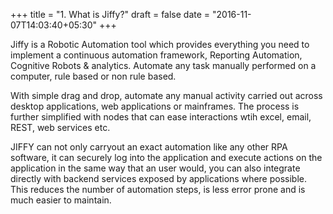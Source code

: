 +++
title = "1. What is Jiffy?"
draft = false
date = "2016-11-07T14:03:40+05:30"
+++

Jiffy is a Robotic Automation tool which provides everything you need to implement a continuous automation framework, Reporting Automation, Cognitive Robots & analytics. Automate any task manually performed on a computer, rule based or non rule based. 

With simple drag and drop, automate any manual activity carried out across desktop applications, web applications or mainframes. The process is further simplified with nodes that can ease interactions wtih excel, email, REST, web services etc.

JIFFY can not only carryout an exact automation like any other RPA software, it can securely log into the application and execute actions on the application in the same way that an user would, you can also integrate directly with backend services exposed by applications where possible. This reduces the number of automation steps, is less error prone and is much easier to maintain.

